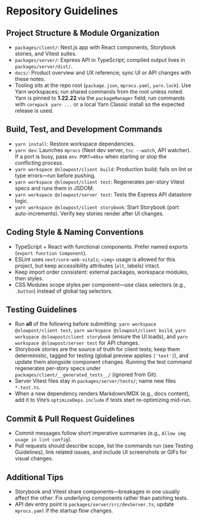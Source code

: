 # Repository Guidelines

## Project Structure & Module Organization
- `packages/client/`: Next.js app with React components, Storybook stories, and Vitest suites.
- `packages/server/`: Express API in TypeScript; compiled output lives in `packages/server/dist/`.
- `docs/`: Product overview and UX reference; sync UI or API changes with these notes.
- Tooling sits at the repo root (`package.json`, `mprocs.yaml`, `yarn.lock`). Use Yarn workspaces; run shared commands from the root unless noted. Yarn is pinned to **1.22.22** via the `packageManager` field; run commands with `corepack yarn ...` or a local Yarn Classic install so the expected release is used.

## Build, Test, and Development Commands
- `yarn install`: Restore workspace dependencies.
- `yarn dev`: Launches `mprocs` (Next dev server, `tsc --watch`, API watcher). If a port is busy, pass `env PORT=40xx` when starting or stop the conflicting process.
- `yarn workspace @slowpost/client build`: Production build; fails on lint or type errors—run before pushing.
- `yarn workspace @slowpost/client test`: Regenerates per-story Vitest specs and runs them in JSDOM.
- `yarn workspace @slowpost/server test`: Tests the Express API datastore logic.
- `yarn workspace @slowpost/client storybook`: Start Storybook (port auto-increments). Verify key stories render after UI changes.

## Coding Style & Naming Conventions
- TypeScript + React with functional components. Prefer named exports (`export function Component`).
- ESLint uses `next/core-web-vitals`; `<img>` usage is allowed for this project, but keep accessibility attributes (`alt`, labels) intact.
- Keep import order consistent: external packages, workspace modules, then styles.
- CSS Modules scope styles per component—use class selectors (e.g., `.button`) instead of global tag selectors.

## Testing Guidelines
- Run **all** of the following before submitting: `yarn workspace @slowpost/client test`, `yarn workspace @slowpost/client build`, `yarn workspace @slowpost/client storybook` (ensure the UI loads), and `yarn workspace @slowpost/server test` for API changes.
- Storybook stories are the source of truth for client tests; keep them deterministic, tagged for testing (global preview applies `['test']`), and update them alongside component changes. Running the test command regenerates per-story specs under `packages/client/__generated_tests__/` (ignored from Git).
- Server Vitest files stay in `packages/server/tests/`; name new files `*.test.ts`.
- When a new dependency renders Markdown/MDX (e.g., docs content), add it to Vite’s `optimizeDeps.include` if tests start re-optimizing mid-run.

## Commit & Pull Request Guidelines
- Commit messages follow short imperative summaries (e.g., `Allow img usage in lint config`).
- Pull requests should describe scope, list the commands run (see Testing Guidelines), link related issues, and include UI screenshots or GIFs for visual changes.

## Additional Tips
- Storybook and Vitest share components—breakages in one usually affect the other. Fix underlying components rather than patching tests.
- API dev entry point is `packages/server/src/devServer.ts`; update `mprocs.yaml` if the startup flow changes.
